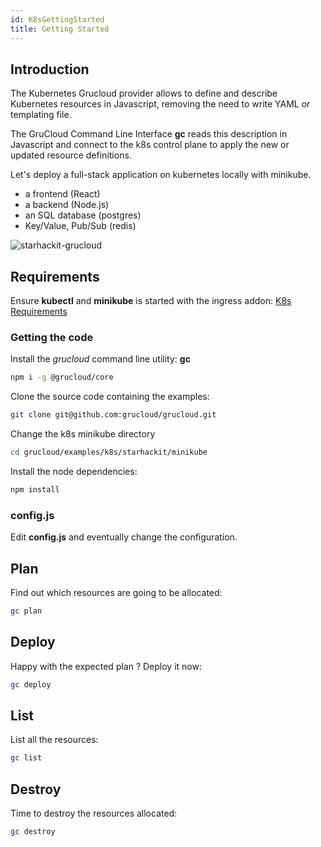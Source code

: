 ```yaml
---
id: K8sGettingStarted
title: Getting Started
---
```


## Introduction

The Kubernetes Grucloud provider allows to define and describe Kubernetes resources in Javascript, removing the need to write YAML or templating file.

The GruCloud Command Line Interface **gc** reads this description in Javascript and connect to the k8s control plane to apply the new or updated resource definitions.

Let's deploy a full-stack application on kubernetes locally with minikube.

- a frontend (React)
- a backend (Node.js)
- an SQL database (postgres)
- Key/Value, Pub/Sub (redis)

![starhackit-grucloud](https://raw.githubusercontent.com/grucloud/grucloud/main/examples/k8s/starhackit/minikube/grucloud.svg)

## Requirements

Ensure **kubectl** and **minikube** is started with the ingress addon: [K8s Requirements](./K8sRequirements.md)

### Getting the code

Install the _grucloud_ command line utility: **gc**

```bash
npm i -g @grucloud/core
```

Clone the source code containing the examples:

```bash
git clone git@github.com:grucloud/grucloud.git
```

Change the k8s minikube directory

```bash
cd grucloud/examples/k8s/starhackit/minikube
```

Install the node dependencies:

```bash
npm install
```

### config.js

Edit **config.js** and eventually change the configuration.

## Plan

Find out which resources are going to be allocated:

```bash
gc plan
```

## Deploy

Happy with the expected plan ? Deploy it now:

```bash
gc deploy
```

## List

List all the resources:

```bash
gc list
```

## Destroy

Time to destroy the resources allocated:

```bash
gc destroy
```
